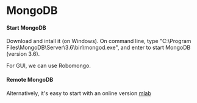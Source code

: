# MongoDB

#### Start MongoDB
Download and intall it (on Windows). On command line, type "C:\Program Files\MongoDB\Server\3.6\bin\mongod.exe", and enter to start MongoDB (version 3.6).

For GUI, we can use Robomongo.

#### Remote MongoDB
Alternatively, it's easy to start with an online version [mlab](https://mlab.com/)
